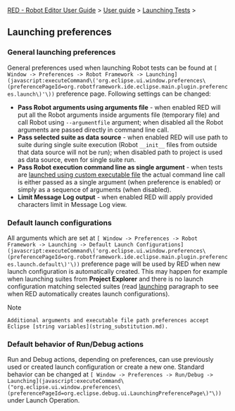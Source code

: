 [RED - Robot Editor User Guide](..\\..\\..\\) > [User
guide](..\\..\\user_guide.md) > [Launching Tests](..\\..\\launching.md) >

## Launching preferences

### General launching preferences

General preferences used when launching Robot tests can be found at `[ Window
-> Preferences -> Robot Framework ->
Launching](javascript:executeCommand\('org.eclipse.ui.window.preferences\(preferencePageId=org.robotframework.ide.eclipse.main.plugin.preferences.launch\)'\))`
preference page. Following settings can be changed:

  * **Pass Robot arguments using arguments file** \- when enabled RED will put all the Robot arguments inside arguments file (temporary file) and call Robot using `--argumentfile` argument; when disabled all the Robot arguments are passed directly in command line call. 
  * **Pass selected suite as data source** \- when enabled RED will use path to suite during single suite execution (Robot `__init__` files from outside that data source will not be run); when disabled path to project is used as data source, even for single suite run. 
  * **Pass Robot execution command line as single argument** \- when tests are [launched using custom executable file](local_launch_scripting.md) the actual command line call is either passed as a single argument (when preference is enabled) or simply as a sequence of arguments (when disabled). 
  * **Limit Message Log output** \- when enabled RED will apply provided characters limit in Message Log view. 

### Default launch configurations

All arguments which are set at `[ Window -> Preferences -> Robot Framework ->
Launching -> Default Launch
Configurations](javascript:executeCommand\('org.eclipse.ui.window.preferences\(preferencePageId=org.robotframework.ide.eclipse.main.plugin.preferences.launch.default\)'\))`
preference page will be used by RED when new launch configuration is
automatically created. This may happen for example when launching suites from
**Project Explorer** and there is no launch configuration matching selected
suites (read [launching](ui_elements.html#launching) paragraph to see when RED
automatically creates launch configurations).

Note

    Additional arguments and executable file path preferences accept Eclipse [string variables](string_substitution.md).

### Default behavior of Run/Debug actions

Run and Debug actions, depending on preferences, can use previously used or
created launch configuration or create a new one. Standard behavior can be
changed at `[ Window -> Preferences -> Run/Debug ->
Launching](javascript:executeCommand\("org.eclipse.ui.window.preferences\(preferencePageId=org.eclipse.debug.ui.LaunchingPreferencePage\)"\))`
under Launch Operation.

